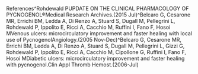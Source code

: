References^Rohdewald PUPDATE ON THE CLINICAL PHARMACOLOGY OF PYCNOGENOL®Medical Research Archives.(2015 Jul)^Belcaro G, Cesarone MR, Errichi BM, Ledda A, Di Renzo A, Stuard S, Dugall M, Pellegrini L, Rohdewald P, Ippolito E, Ricci A, Cacchio M, Ruffini I, Fano F, Hosoi MVenous ulcers: microcirculatory improvement and faster healing with local use of PycnogenolAngiology.(2005 Nov-Dec)^Belcaro G, Cesarone MR, Errichi BM, Ledda A, Di Renzo A, Stuard S, Dugall M, Pellegrini L, Gizzi G, Rohdewald P, Ippolito E, Ricci A, Cacchio M, Cipollone G, Ruffini I, Fano F, Hosoi MDiabetic ulcers: microcirculatory improvement and faster healing with pycnogenol.Clin Appl Thromb Hemost.(2006-Jul)